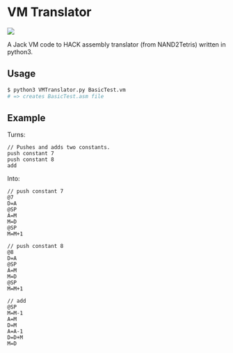 # VM Translator
![](https://github.com/josephan/vm_translator/workflows/Python%20package/badge.svg)

A Jack VM code to HACK assembly translator (from NAND2Tetris) written in python3.

## Usage

```bash
$ python3 VMTranslator.py BasicTest.vm
# => creates BasicTest.asm file
```

## Example

Turns:

```
// Pushes and adds two constants.
push constant 7
push constant 8
add
```

Into:

```
// push constant 7
@7
D=A
@SP
A=M
M=D
@SP
M=M+1

// push constant 8
@8
D=A
@SP
A=M
M=D
@SP
M=M+1

// add
@SP
M=M-1
A=M
D=M
A=A-1
D=D+M
M=D
```
